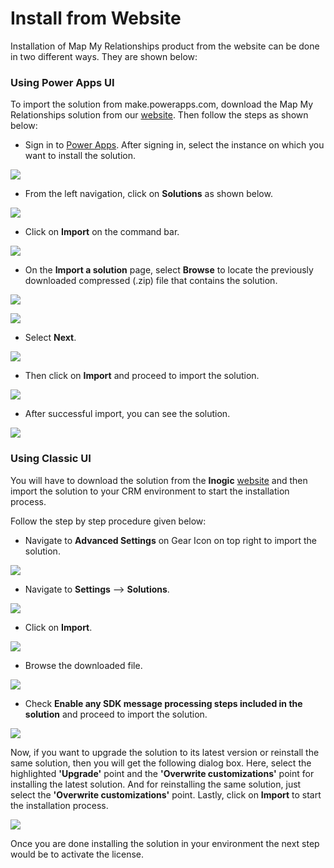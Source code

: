# Install from Website

Installation of Map My Relationships product from the website can be done in two different ways. They are shown below:

### Using Power Apps UI

To import the solution from make.powerapps.com, download the Map My Relationships solution from our [website](https://www.inogic.com/product/productivity-apps/map-my-relationships-dynamics-365-crm). Then follow the steps as shown below:

* Sign in to [Power Apps](https://make.powerapps.com/?utm\_source=padocs\&utm\_medium=linkinadoc\&utm\_campaign=referralsfromdoc). After signing in, select the instance on which you want to install the solution.

![](../../.gitbook/assets/a.png)

* From the left navigation, click on **Solutions** as shown below.

![](<../../.gitbook/assets/b (7).png>)

* Click on **Import** on the command bar.

![](<../../.gitbook/assets/c (5).png>)

* &#x20;On the **Import a solution** page, select **Browse** to locate the previously downloaded compressed (.zip) file that contains the solution.

![](<../../.gitbook/assets/d (3).png>)

![](<../../.gitbook/assets/5 (7).png>)

* Select **Next**.

![](<../../.gitbook/assets/6 (14).png>)

* Then click on **Import** and proceed to import the solution.

![](<../../.gitbook/assets/7 (3).png>)

* After successful import, you can see the solution.

![](<../../.gitbook/assets/Power Apps UI\_1.jpg>)

### Using Classic UI

You will have to download the solution from the **Inogic** [website](https://www.inogic.com/product/components/map-my-relationships-dynamics-365-crm) and then import the solution to your CRM environment to start the installation process.

Follow the step by step procedure given below:

* Navigate to **Advanced Settings** on Gear Icon on top right to import the solution.

![](<../../.gitbook/assets/1 (240).png>)

* Navigate to **Settings** --> **Solutions**.

![](<../../.gitbook/assets/2 (2).png>)

* Click on **Import**.

![](<../../.gitbook/assets/3 (32).png>)

* Browse the downloaded file.

![](<../../.gitbook/assets/1 (135).png>)

* Check **Enable any SDK message processing steps included in the solution** and proceed to import the solution.

![](<../../.gitbook/assets/5 (29).png>)

Now, if you want to upgrade the solution to its latest version or reinstall the same solution, then you will get the following dialog box. Here, select the highlighted **'Upgrade'** point and the **'Overwrite customizations'** point for installing the latest solution. And for reinstalling the same solution, just select the **'Overwrite customizations'** point. Lastly, click on **Import** to start the installation process.&#x20;

![](../../.gitbook/assets/UpgradeAndOverwrite.jpg)

Once you are done installing the solution in your environment the next step would be to activate the license.

###

